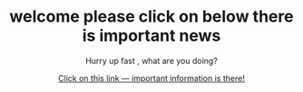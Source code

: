 <!DOCTYPE html>
<html>
<head>
    <title>Welcome to This Channel</title>
</head>
<body>
    <h1 style="text-align: center;">welcome please click on below there is important news</h1>
    <p style="text-align: center;">Hurry up fast , what are you doing?</p>
    <p style="text-align: center;">
        <a href="https://thf.bing.com/th/id/OIP.YOQjCGooFDJmuAlq8wHz5QHaGp?w=222&h=199&c=7&r=0&o=5&cb=thfc1&pid=1.7">
            Click on this link — important information is there!
        </a>
    </p>
</body>
</html>
